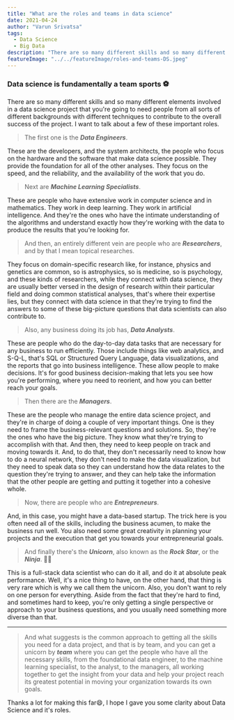 ```yaml
---
title: "What are the roles and teams in data science"
date: 2021-04-24
author: "Varun Srivatsa"
tags:
  - Data Science
  - Big Data
description: "There are so many different skills and so many different elements involved in a data science project that you're going to need people from all sorts of different backgrounds with different techniques to contribute to the overall success of the project."
featureImage: "../../featureImage/roles-and-teams-DS.jpeg"
---
```


### Data science is fundamentally a team sports ⚽

There are so many different skills and so many different elements involved in a data science project that you're going to need people from all sorts of different backgrounds with different techniques to contribute to the overall success of the project. I want to talk about a few of these important roles.

> The first one is the **_Data Engineers_**.

These are the developers, and the system architects, the people who focus on the hardware and the software that make data science possible. They provide the foundation for all of the other analyses. They focus on the speed, and the reliability, and the availability of the work that you do.

> Next are **_Machine Learning Specialists_**.

These are people who have extensive work in computer science and in mathematics. They work in deep learning. They work in artificial intelligence. And they're the ones who have the intimate understanding of the algorithms and understand exactly how they're working with the data to produce the results that you're looking for.

> And then, an entirely different vein are people who are **_Researchers_**, and by that I mean topical researches.

They focus on domain-specific research like, for instance, physics and genetics are common, so is astrophysics, so is medicine, so is psychology, and these kinds of researchers, while they connect with data science, they are usually better versed in the design of research within their particular field and doing common statistical analyses, that's where their expertise lies, but they connect with data science in that they're trying to find the answers to some of these big-picture questions that data scientists can also contribute to.

> Also, any business doing its job has, **_Data Analysts_**.

These are people who do the day-to-day data tasks that are necessary for any business to run efficiently. Those include things like web analytics, and S-Q-L, that's SQL or Structured Query Language, data visualizations, and the reports that go into business intelligence. These allow people to make decisions. It's for good business decision-making that lets you see how you're performing, where you need to reorient, and how you can better reach your goals.

> Then there are the **_Managers_**.

These are the people who manage the entire data science project, and they're in charge of doing a couple of very important things. One is they need to frame the business-relevant questions and solutions. So, they're the ones who have the big picture. They know what they're trying to accomplish with that. And then, they need to keep people on track and moving towards it. And, to do that, they don't necessarily need to know how to do a neural network, they don't need to make the data visualization, but they need to speak data so they can understand how the data relates to the question they're trying to answer, and they can help take the information that the other people are getting and putting it together into a cohesive whole.

> Now, there are people who are **_Entrepreneurs_**.

And, in this case, you might have a data-based startup. The trick here is you often need all of the skills, including the business acumen, to make the business run well. You also need some great creativity in planning your projects and the execution that get you towards your entrepreneurial goals.

> And finally there's the **_Unicorn_**, also known as the **_Rock Star_**, or the **_Ninja_**. 🧙‍♂️

This is a full-stack data scientist who can do it all, and do it at absolute peak performance. Well, it's a nice thing to have, on the other hand, that thing is very rare which is why we call them the unicorn. Also, you don't want to rely on one person for everything. Aside from the fact that they're hard to find, and sometimes hard to keep, you're only getting a single perspective or approach to your business questions, and you usually need something more diverse than that.

---

> And what suggests is the common approach to getting all the skills you need for a data project, and that is by team, and you can get a unicorn by **_team_** where you can get the people who have all the necessary skills, from the foundational data engineer, to the machine learning specialist, to the analyst, to the managers, all working together to get the insight from your data and help your project reach its greatest potential in moving your organization towards its own goals.

Thanks a lot for making this far😄, I hope I gave you some clarity about Data Science and it's roles.
